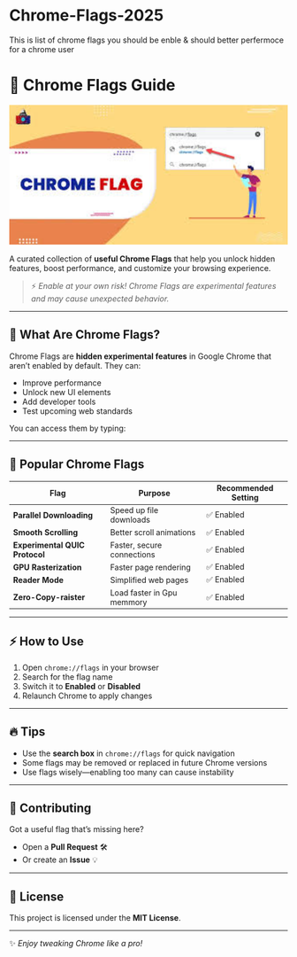 # Chrome-Flags-2025
This is list of chrome flags you should be enble &amp; should better perfermoce for a chrome user

# 🚀 Chrome Flags Guide  

<p align="center">
  <img src="https://github.com/YashGajjar7017/Chrome-Flags-2025/blob/main/download.jpg" alt="Chrome Flags Banner" width="800">
</p>

A curated collection of **useful Chrome Flags** that help you unlock hidden features, boost performance, and customize your browsing experience.  

> ⚡ *Enable at your own risk! Chrome Flags are experimental features and may cause unexpected behavior.*  

---

## 📌 What Are Chrome Flags?  

Chrome Flags are **hidden experimental features** in Google Chrome that aren’t enabled by default. They can:  
- Improve performance  
- Unlock new UI elements  
- Add developer tools  
- Test upcoming web standards  

You can access them by typing:  


---

## 🎯 Popular Chrome Flags  

| Flag | Purpose | Recommended Setting |
|------|----------|----------------------|
| **Parallel Downloading** | Speed up file downloads | ✅ Enabled |
| **Smooth Scrolling** | Better scroll animations | ✅ Enabled |
| **Experimental QUIC Protocol** | Faster, secure connections | ✅ Enabled |
| **GPU Rasterization** | Faster page rendering | ✅ Enabled |
| **Reader Mode** | Simplified web pages | ✅ Enabled |
| **Zero-Copy-raister** | Load faster in Gpu memmory | ✅ Enabled |

---

## ⚡ How to Use  

1. Open `chrome://flags` in your browser  
2. Search for the flag name  
3. Switch it to **Enabled** or **Disabled**  
4. Relaunch Chrome to apply changes  

---

## 🔥 Tips  

- Use the **search box** in `chrome://flags` for quick navigation  
- Some flags may be removed or replaced in future Chrome versions  
- Use flags wisely—enabling too many can cause instability  

---

## 🤝 Contributing  

Got a useful flag that’s missing here?  
- Open a **Pull Request** 🛠  
- Or create an **Issue** 💡  

---

## 📝 License  

This project is licensed under the **MIT License**.  

---

✨ *Enjoy tweaking Chrome like a pro!*  
